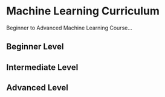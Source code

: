 
# Machine Learning Curriculum

Beginner to Advanced Machine Learning Course...


## Beginner Level

## Intermediate Level

## Advanced Level
